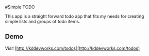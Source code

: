 #Simple TODO

This app is a straight forward todo app that fits my needs for creating simple lists and groups of todo items.

## Demo
Visit [http://kddevworks.com/todos](http://kddevworks.com/todos)
